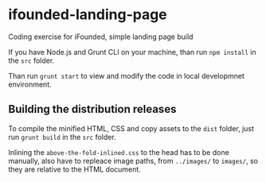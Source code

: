 # ifounded-landing-page
Coding exercise for iFounded, simple landing page build

If you have Node.js and Grunt CLI on your machine, than run `npm install` in the `src` folder.

Than run `grunt start` to view and modify the code in local developmnet environment.

## Building the distribution releases

To compile the minified HTML, CSS and copy assets to the `dist` folder, just run `grunt build` in the `src` folder.

Inlining the `above-the-fold-inlined.css` to the head has to be done manually, also have to repleace image paths, from `../images/` to `images/`, so they are relative to the HTML document.